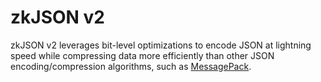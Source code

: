 # zkJSON v2

zkJSON v2 leverages bit-level optimizations to encode JSON at lightning speed while compressing data more efficiently than other JSON encoding/compression algorithms, such as [MessagePack](https://msgpack.org/).
